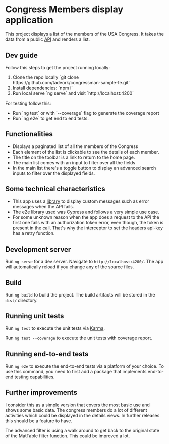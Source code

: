 # Congress Members display application

This project displays a list of the members of the USA Congress. It takes the data from a public [API](https://projects.propublica.org/api-docs/congress-api/members/#lists-of-members)
and renders a list. 

## Dev guide
Follow this steps to get the project running locally:
<ol>
<li>Clone the repo locally `git clone https://github.com/tadeork/congressman-sample-fe.git` </li>
<li>Install dependencies: `npm i`</li>
<li>Run local serve `ng serve` and visit `http://localhost:4200`</li>
</ol>
For testing follow this:
<ul>
<li>Run `ng test` or with `--coverage` flag to generate the coverage report</li>
<li>Run `ng e2e` to get end to end tests.</li>
</ul>

## Functionalities
- Displays a paginated list of all the members of the Congress
- Each element of the list is clickable to see the details of each member.
- The title on the toolbar is a link to return to the home page.
- The main list comes with an input to filter over all the fields
- In the main list there's a toggle button to display an advanced search inputs to filter over the displayed fields.

## Some technical characteristics
- This app uses a [library](https://github.com/scttcper/ngx-toastr) to display custom messages such as error messages when the API fails.
- The e2e library used was Cypress and follows a very simple use case.
- For some unknown reason when the app does a request to the API the first one fails with an authorization token error, even though, the token is present in the call. That's why the interceptor to set the headers api-key has a retry function.


## Development server

Run `ng serve` for a dev server. Navigate to `http://localhost:4200/`. The app will automatically reload if you change any of the source files.

## Build

Run `ng build` to build the project. The build artifacts will be stored in the `dist/` directory.

## Running unit tests

Run `ng test` to execute the unit tests via [Karma](https://karma-runner.github.io).

Run `ng test --coverage` to execute the unit tests with coverage report.

## Running end-to-end tests

Run `ng e2e` to execute the end-to-end tests via a platform of your choice. To use this command, you need to first add a package that implements end-to-end testing capabilities.

## Further improvements

I consider this as a simple version that covers the most basic use and shows some basic data. The congress members do a lot of different activities which could be displayed in the details views. In further releases this should be a feature to have.


The advanced filter is using a walk around to get back to the original state of the MatTable filter function. This could be improved a lot.


